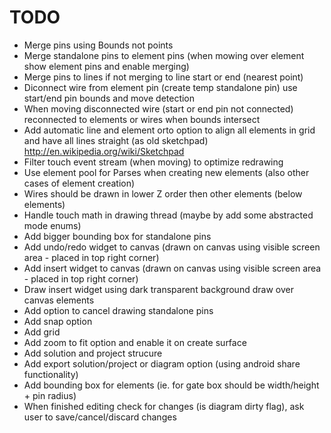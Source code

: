 TODO
====

* Merge pins using Bounds not points
* Merge standalone pins to element pins (when mowing over element show element pins and enable merging)
* Merge pins to lines if not merging to line start or end (nearest point)
* Diconnect wire from element pin (create temp standalone pin) use start/end pin bounds and move detection
* When moving disconnected wire (start or end pin not connected) reconnected to elements or wires when bounds intersect
* Add automatic line and element orto option to align all elements in grid and have all lines straight (as old sketchpad)
  http://en.wikipedia.org/wiki/Sketchpad
* Filter touch event stream (when moving) to optimize redrawing
* Use element pool for Parses when creating new elements (also other cases of element creation)
* Wires should be drawn in lower Z order then other elements (below elements)
* Handle touch math in drawing thread (maybe by add some abstracted mode enums)
* Add bigger bounding box for standalone pins
* Add undo/redo widget to canvas (drawn on canvas using visible screen area - placed in top right corner)
* Add insert widget to canvas (drawn on canvas using visible screen area - placed in top right corner)
* Draw insert widget using dark transparent background draw over canvas elements
* Add option to cancel drawing standalone pins
* Add snap option
* Add grid
* Add zoom to fit option and enable it on create surface
* Add solution and project strucure
* Add export solution/project or diagram option (using android share functionality)
* Add bounding box for elements (ie. for gate box should be width/height + pin radius)
* When finished editing check for changes (is diagram dirty flag), ask user to save/cancel/discard changes